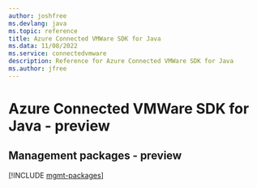 ```yaml
---
author: joshfree
ms.devlang: java
ms.topic: reference
title: Azure Connected VMWare SDK for Java
ms.data: 11/08/2022
ms.service: connectedvmware
description: Reference for Azure Connected VMWare SDK for Java
ms.author: jfree
---
```

# Azure Connected VMWare SDK for Java - preview

## Management packages - preview
[!INCLUDE [mgmt-packages](connected-vmware-mgmt-index.md)]
